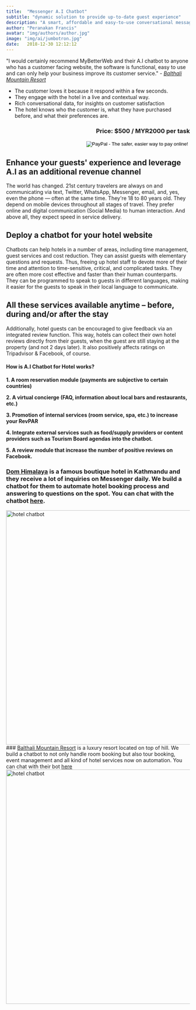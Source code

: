 ```yaml
---
title:  "Messenger A.I Chatbot"
subtitle: "dynamic solution to provide up-to-date guest experience"
description: "A smart, affordable and easy-to-use conversational messaging solutions for hotels, serviced apartments, B&Bs or Airbnb hosts. We're excited about the journey ahead and reinventing hotel guest service for the 21st century."
author: "Peranakan Francis"
avatar: "img/authors/author.jpg"
image: "img/ai/jumbotron.jpg"
date:   2018-12-30 12:12:12
---
```


"I would certainly recommend MyBetterWeb and their A.I chatbot to anyone who has a customer facing website, the software is functional, easy to use and can only help your business improve its customer service." - <a href="https://m.balthalimountainresort.com" target="_blank"><i>Balthali Mountain Resort</i></a>

- The customer loves it because it respond within a few seconds.
- They engage with the hotel in a live and contextual way.
- Rich conversational data, for insights on customer satisfaction
- The hotel knows who the customer is, what they have purchased before, and what their preferences are.

<div style="text-align: right">
<h3>Price: $500 / MYR2000 per task</h3></div>
<div align="right">
<form target="paypal" action="https://www.paypal.com/cgi-bin/webscr" method="post">
<input type="hidden" name="cmd" value="_s-xclick">
<input type="hidden" name="hosted_button_id" value="VHFUH5KHFVC2Y">
<input type="image" src="https://www.paypalobjects.com/en_US/i/btn/btn_cart_LG.gif" border="0" name="submit" alt="PayPal - The safer, easier way to pay online!">
<img alt="" border="0" src="https://www.paypalobjects.com/en_US/i/scr/pixel.gif" width="1" height="1">
</form>
</div>

## Enhance your guests' experience and leverage A.I as an additional revenue channel
The world has changed. 21st century travelers are always on and communicating via text, Twitter, WhatsApp, Messenger, email, and, yes, even the phone — often at the same time. They're 18 to 80 years old. They depend on mobile devices throughout all stages of travel. They prefer online and digital communication (Social Media) to human interaction. And above all, they expect speed in service delivery.

## Deploy a chatbot for your hotel website
Chatbots can help hotels in a number of areas, including time management, guest services and cost reduction. They can assist guests with elementary questions and requests. Thus, freeing up hotel staff to devote more of their time and attention to time-sensitive, critical, and complicated tasks. They are often more cost effective and faster than their human counterparts. They can be programmed to speak to guests in different languages, making it easier for the guests to speak in their local language to communicate.

## All these services available anytime – before, during and/or after the stay
Additionally, hotel guests can be encouraged to give feedback via an integrated review function. This way, hotels can collect their own hotel reviews directly from their guests, when the guest are still staying at the property (and not 2 days later). It also positively affects ratings on Tripadvisor & Facebook, of course.

#### How is A.I Chatbot for Hotel works?
**1. A room reservation module (payments are subjective to certain countries)**

**2. A virtual concierge (FAQ, information about local bars and restaurants, etc.)**

**3. Promotion of internal services (room service, spa, etc.) to increase your RevPAR**

**4. Integrate external services such as food/supply providers or content providers such as Tourism Board agendas into the chatbot.**

**5. A review module that increase the number of positive reviews on Facebook.**

### <a href="https://domhimalaya.com" target="_blank">Dom Himalaya</a> is a famous boutique hotel in Kathmandu and they receive a lot of inquiries on Messenger daily. We build a chatbot for them to automate hotel booking process and answering to questions on the spot. You can chat with the chatbot <a href="https://m.me/domhimalayahotel" target="_blank">here</a>.
<img src="https://res.cloudinary.com/aboutmybetterweb/image/upload/v1549734588/domhimalata-chatbot.gif" alt="hotel chatbot" id="responsive-image" width="640">
<br/>
### <a href="https://m.balthalimountainresort.com" target="_blank">Balthali Mountain Resort</a> is a luxury resort located on top of hill. We build a chatbot to not only handle room booking but also tour booking, event management and all kind of hotel services now on automation. You can chat with their bot <a href="https://m.me/balthalimountainresort" target="_blank">here</a>
<img src="https://res.cloudinary.com/aboutmybetterweb/image/upload/v1549735785/balthali-chatbot.gif" alt="hotel chatbot" id="responsive-image" width="640">
<br/>

